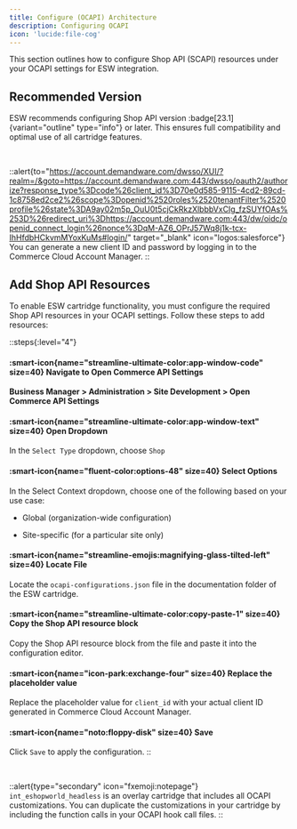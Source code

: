 ```yaml
---
title: Configure (OCAPI) Architecture
description: Configuring OCAPI
icon: 'lucide:file-cog'
---
```


This section outlines how to configure Shop API (SCAPI) resources under your OCAPI settings for ESW integration.

## Recommended Version
ESW recommends configuring Shop API version :badge[23.1]{variant="outline" type="info"} or later. This ensures full compatibility and optimal use of all cartridge features.

<br>


::alert{to="https://account.demandware.com/dwsso/XUI/?realm=/&goto=https://account.demandware.com:443/dwsso/oauth2/authorize?response_type%3Dcode%26client_id%3D70e0d585-9115-4cd2-89cd-1c8758ed2ce2%26scope%3Dopenid%2520roles%2520tenantFilter%2520profile%26state%3DA9ay02m5p_OuU0t5cjCkRkzXlbbbVxCIg_fzSUYfOAs%253D%26redirect_uri%3Dhttps://account.demandware.com:443/dw/oidc/openid_connect_login%26nonce%3DqM-AZ6_OPrJ57Wq8j1k-tcx-IhHfdbHCkvmMYoxKuMs#login/" target="_blank" icon="logos:salesforce"}
  You can generate a new client ID and password by logging in to the Commerce Cloud Account Manager.
::


## Add Shop API Resources

To enable ESW cartridge functionality, you must configure the required Shop API resources in your OCAPI settings. Follow these steps to add resources:

::steps{:level="4"}
  #### :smart-icon{name="streamline-ultimate-color:app-window-code" size=40}  Navigate to Open Commerce API Settings

  **Business Manager > Administration > Site Development > Open Commerce API Settings**




  #### :smart-icon{name="streamline-ultimate-color:app-window-text" size=40}  Open Dropdown
  
  In the `Select Type` dropdown, choose `Shop`
  

  #### :smart-icon{name="fluent-color:options-48" size=40}  Select Options

  In the Select Context dropdown, choose one of the following based on your use case:

  - Global (organization-wide configuration)

  - Site-specific (for a particular site only)


  #### :smart-icon{name="streamline-emojis:magnifying-glass-tilted-left" size=40} Locate File

  Locate the `ocapi-configurations.json` file in the documentation folder of the ESW cartridge.

  #### :smart-icon{name="streamline-ultimate-color:copy-paste-1" size=40} Copy the Shop API resource block

  Copy the Shop API resource block from the file and paste it into the configuration editor.

  #### :smart-icon{name="icon-park:exchange-four" size=40} Replace the placeholder value

  Replace the placeholder value for `client_id` with your actual client ID generated in Commerce Cloud Account Manager.

  #### :smart-icon{name="noto:floppy-disk" size=40} Save

  Click `Save` to apply the configuration.
::

<br>

::alert{type="secondary" icon="fxemoji:notepage"}
 `int_eshopworld_headless` is an overlay cartridge that includes all OCAPI customizations. You can duplicate the customizations in your cartridge by including the function calls in your OCAPI hook call files.
::

